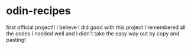 # odin-recipes
first official project!!
I believe I did good with this project
I remembered all the codes i needed well 
and I didn't take the easy way out by copy and pasting!
